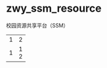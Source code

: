 # zwy_ssm_resource
校园资源共享平台（SSM）</br>
<table>
<tr>
<td> 1</td>
<td>2</td>
</tr>
<tr>
<td>1 </td>
<td>1 </br> 2</td>
</tr>
</table>
